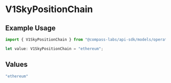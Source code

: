 # V1SkyPositionChain

## Example Usage

```typescript
import { V1SkyPositionChain } from "@compass-labs/api-sdk/models/operations";

let value: V1SkyPositionChain = "ethereum";
```

## Values

```typescript
"ethereum"
```